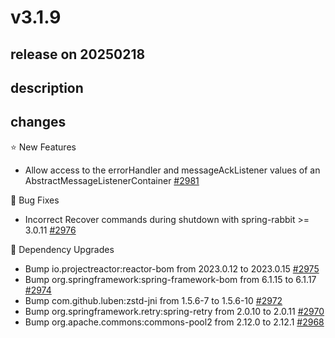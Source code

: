 # v3.1.9

## release on 20250218
## description
## changes
⭐ New Features

* Allow access to the errorHandler and messageAckListener values of an AbstractMessageListenerContainer <a href="https://github.com/spring-projects/spring-amqp/issues/2981" data-hovercard-type="issue" data-hovercard-url="/spring-projects/spring-amqp/issues/2981/hovercard">#2981</a>

🐞 Bug Fixes

* Incorrect Recover commands during shutdown with spring-rabbit >= 3.0.11 <a href="https://github.com/spring-projects/spring-amqp/issues/2976" data-hovercard-type="issue" data-hovercard-url="/spring-projects/spring-amqp/issues/2976/hovercard">#2976</a>

🔨 Dependency Upgrades

* Bump io.projectreactor:reactor-bom from 2023.0.12 to 2023.0.15 <a href="https://github.com/spring-projects/spring-amqp/pull/2975" data-hovercard-type="pull_request" data-hovercard-url="/spring-projects/spring-amqp/pull/2975/hovercard">#2975</a>
* Bump org.springframework:spring-framework-bom from 6.1.15 to 6.1.17 <a href="https://github.com/spring-projects/spring-amqp/pull/2974" data-hovercard-type="pull_request" data-hovercard-url="/spring-projects/spring-amqp/pull/2974/hovercard">#2974</a>
* Bump com.github.luben:zstd-jni from 1.5.6-7 to 1.5.6-10 <a href="https://github.com/spring-projects/spring-amqp/pull/2972" data-hovercard-type="pull_request" data-hovercard-url="/spring-projects/spring-amqp/pull/2972/hovercard">#2972</a>
* Bump org.springframework.retry:spring-retry from 2.0.10 to 2.0.11 <a href="https://github.com/spring-projects/spring-amqp/pull/2970" data-hovercard-type="pull_request" data-hovercard-url="/spring-projects/spring-amqp/pull/2970/hovercard">#2970</a>
* Bump org.apache.commons:commons-pool2 from 2.12.0 to 2.12.1 <a href="https://github.com/spring-projects/spring-amqp/pull/2968" data-hovercard-type="pull_request" data-hovercard-url="/spring-projects/spring-amqp/pull/2968/hovercard">#2968</a>

